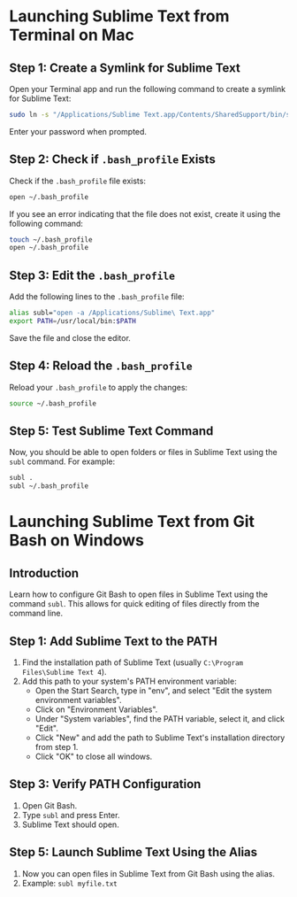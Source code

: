 # Launching Sublime Text from Terminal on Mac

## Step 1: Create a Symlink for Sublime Text

Open your Terminal app and run the following command to create a symlink for Sublime Text:

```sh
sudo ln -s "/Applications/Sublime Text.app/Contents/SharedSupport/bin/subl" /usr/local/bin/sublime
```

Enter your password when prompted.

## Step 2: Check if `.bash_profile` Exists

Check if the `.bash_profile` file exists:

```sh
open ~/.bash_profile
```

If you see an error indicating that the file does not exist, create it using the following command:

```sh
touch ~/.bash_profile
open ~/.bash_profile
```

## Step 3: Edit the `.bash_profile`

Add the following lines to the `.bash_profile` file:

```sh
alias subl="open -a /Applications/Sublime\ Text.app"
export PATH=/usr/local/bin:$PATH
```

Save the file and close the editor.

## Step 4: Reload the `.bash_profile`

Reload your `.bash_profile` to apply the changes:

```sh
source ~/.bash_profile
```

## Step 5: Test Sublime Text Command

Now, you should be able to open folders or files in Sublime Text using the `subl` command. For example:

```sh
subl .
subl ~/.bash_profile
```

# Launching Sublime Text from Git Bash on Windows

## Introduction
Learn how to configure Git Bash to open files in Sublime Text using the command `subl`. This allows for quick editing of files directly from the command line.

## Step 1: Add Sublime Text to the PATH
1. Find the installation path of Sublime Text (usually `C:\Program Files\Sublime Text 4`).
2. Add this path to your system's PATH environment variable:
    - Open the Start Search, type in "env", and select "Edit the system environment variables".
    - Click on "Environment Variables".
    - Under "System variables", find the PATH variable, select it, and click "Edit".
    - Click "New" and add the path to Sublime Text's installation directory from step 1.
    - Click "OK" to close all windows.

## Step 3: Verify PATH Configuration
1. Open Git Bash.
2. Type `subl` and press Enter.
3. Sublime Text should open.

## Step 5: Launch Sublime Text Using the Alias
1. Now you can open files in Sublime Text from Git Bash using the alias.
2. Example: `subl myfile.txt`
